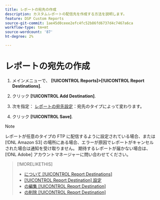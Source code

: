 ```yaml
---
title: レポートの宛先の作成
description: カスタムレポートの配信先を作成する方法を説明します。
feature: DSP Custom Reports
source-git-commit: 1ae45d0ceee2efc4fc52b86fd6737d4c7467a6ca
workflow-type: tm+mt
source-wordcount: '87'
ht-degree: 2%

---
```



# レポートの宛先の作成

1. メインメニューで、 **[!UICONTROL Reports]>[!UICONTROL Report Destinations]**.

1. クリック **[!UICONTROL Add Destination]**.

1. 次を指定： [レポートの宛先設定](/help/dsp/reports/report-destinations/report-destination-settings.md)：宛先のタイプによって変わります。

1. クリック **[!UICONTROL Save]**.

>[!NOTE]
>
> レポートが任意のタイプの FTP に配信するように設定されている場合、または [!DNL Amazon S3] の場所にある場合、エラーが原因でレポートがキャンセルされた場合は通知を受け取りません。 期待するレポートが届かない場合は、 [!DNL Adobe] アカウントマネージャーに問い合わせてください。

>[!MORELIKETHIS]
>
>* [について [!UICONTROL Report Destinations]](/help/dsp/reports/report-destinations/report-destination-about.md)
>* [[!UICONTROL Report Destination] 設定](/help/dsp/reports/report-destinations/report-destination-settings.md)
>* [の編集 [!UICONTROL Report Destination]](/help/dsp/reports/report-destinations/report-destination-edit.md)
>* [の削除 [!UICONTROL Report Destination]](/help/dsp/reports/report-destinations/report-destination-delete.md)

